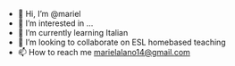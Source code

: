 - 👋 Hi, I’m @mariel
- 👀 I’m interested in ...
- 🌱 I’m currently learning Italian
- 💞️ I’m looking to collaborate on ESL homebased teaching 
- 📫 How to reach me marielalano14@gmail.com

<!---
marielalano14/marielalano14 is a ✨ special ✨ repository because its `README.md` (this file) appears on your GitHub profile.
You can click the Preview link to take a look at your changes.
--->
